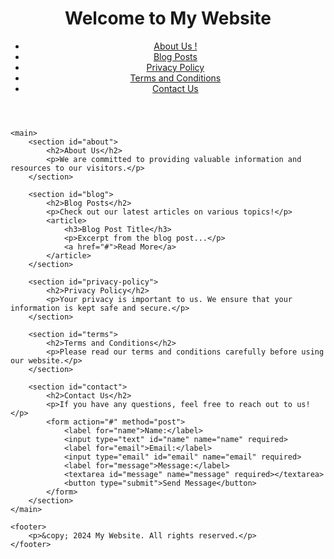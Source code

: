 <!DOCTYPE html>
<html lang="en">
<head>
    <meta charset="UTF-8">
    <meta name="viewport" content="width=device-width, initial-scale=1.0">
    <title>My Website</title>
    <link rel="stylesheet" href="styles.css">
</head>
<body>
    <header>
        <h1>Welcome to My Website</h1>
        <nav>
            <ul>
                <li><a href="#">About Us !</h2>
                <li><a href="#blog">Blog Posts</a></li>
                <li><a href="#privacy-policy">Privacy Policy</a></li>
                <li><a href="#terms">Terms and Conditions</a></li>
                <li><a href="#contact">Contact Us</a></li>
            </ul>
        </nav>
    </header>

    <main>
        <section id="about">
            <h2>About Us</h2>
            <p>We are committed to providing valuable information and resources to our visitors.</p>
        </section>

        <section id="blog">
            <h2>Blog Posts</h2>
            <p>Check out our latest articles on various topics!</p>
            <article>
                <h3>Blog Post Title</h3>
                <p>Excerpt from the blog post...</p>
                <a href="#">Read More</a>
            </article>
        </section>

        <section id="privacy-policy">
            <h2>Privacy Policy</h2>
            <p>Your privacy is important to us. We ensure that your information is kept safe and secure.</p>
        </section>

        <section id="terms">
            <h2>Terms and Conditions</h2>
            <p>Please read our terms and conditions carefully before using our website.</p>
        </section>

        <section id="contact">
            <h2>Contact Us</h2>
            <p>If you have any questions, feel free to reach out to us!</p>
            <form action="#" method="post">
                <label for="name">Name:</label>
                <input type="text" id="name" name="name" required>
                <label for="email">Email:</label>
                <input type="email" id="email" name="email" required>
                <label for="message">Message:</label>
                <textarea id="message" name="message" required></textarea>
                <button type="submit">Send Message</button>
            </form>
        </section>
    </main>

    <footer>
        <p>&copy; 2024 My Website. All rights reserved.</p>
    </footer>
</body>
</html>
